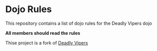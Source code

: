 Dojo Rules
==========

This repository contains a list of dojo rules for the Deadly Vipers dojo

**All members should read the rules**

Thise project is a fork of [Deadly Vipers](https://github.com/deadlyvipers)
